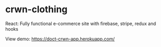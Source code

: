 # crwn-clothing

React: Fully functional e-commerce site with firebase, stripe, redux and hooks

View demo: https://doct-crwn-app.herokuapp.com/
